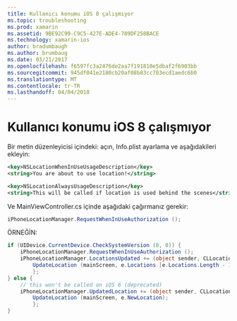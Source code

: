 ```yaml
---
title: Kullanıcı konumu iOS 8 çalışmıyor
ms.topic: troubleshooting
ms.prod: xamarin
ms.assetid: 9BE92C99-C9C5-427E-ADE4-789DF258BACE
ms.technology: xamarin-ios
author: bradumbaugh
ms.author: brumbaug
ms.date: 03/21/2017
ms.openlocfilehash: f6597fc3a2476de2aa7f191810e5dbaf2f6903bb
ms.sourcegitcommit: 945df041e2180cb20af08b83cc703ecd1aedc6b0
ms.translationtype: MT
ms.contentlocale: tr-TR
ms.lasthandoff: 04/04/2018
---
```

# <a name="user-location-not-working-in-ios-8"></a>Kullanıcı konumu iOS 8 çalışmıyor

Bir metin düzenleyicisi içindeki: açın, Info.plist ayarlama ve aşağıdakileri ekleyin:

```xml
<key>NSLocationWhenInUseUsageDescription</key>
<string>You are about to use location!</string>

<key>NSLocationAlwaysUsageDescription</key>
<string>This will be called if location is used behind the scenes</string>
```

Ve MainViewController.cs içinde aşağıdaki çağırmanız gerekir:

```csharp
iPhoneLocationManager.RequestWhenInUseAuthorization ();
```

ÖRNEĞİN:

```cs
if (UIDevice.CurrentDevice.CheckSystemVersion (8, 0)) {
    iPhoneLocationManager.RequestWhenInUseAuthorization ();
    iPhoneLocationManager.LocationsUpdated += (object sender, CLLocationsUpdatedEventArgs e) => {
        UpdateLocation (mainScreen, e.Locations [e.Locations.Length - 1]);
        };
} else {
    // this won't be called on iOS 6 (deprecated)
    iPhoneLocationManager.UpdatedLocation += (object sender, CLLocationUpdatedEventArgs e) => {
        UpdateLocation (mainScreen, e.NewLocation);
        };
}
```
